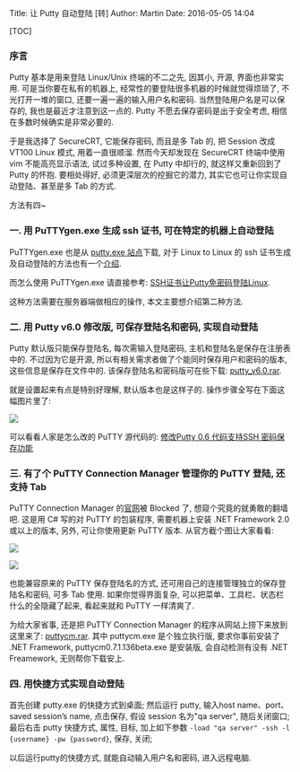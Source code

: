 Title: 让 Putty 自动登陆 [转]
Author: Martin
Date: 2016-05-05 14:04

[TOC]

### 序言

Putty 基本是用来登陆 Linux/Unix 终端的不二之先, 因其小, 开源, 界面也非常实用. 可是当你要在私有的机器上, 经常性的要登陆很多机器的时候就觉得烦琐了, 不光打开一堆的窗口, 还要一遍一遍的输入用户名和密码. 当然登陆用户名是可以保存的, 我也是最近才注意到这一点的. Putty 不愿去保存密码是出于安全考虑, 相信在多数时候确实是非常必要的.

于是我选择了 SecureCRT, 它能保存密码, 而且是多 Tab 的, 把 Session 改成 VT100 Linux 模式, 用着一直很顺溜. 然而今天却发现在 SecureCRT 终端中使用 vim 不能高亮显示语法, 试过多种设置, 在 Putty 中却行的, 就这样又重新回到了 Putty 的怀抱. 要相处得好, 必须更深层次的挖掘它的潜力, 其实它也可让你实现自动登陆、甚至是多 Tab 的方式.

方法有四~

### 一. 用 PuTTYgen.exe 生成 ssh 证书, 可在特定的机器上自动登陆
PuTTYgen.exe 也是从 [putty.exe 站点](http://www.chiark.greenend.org.uk/~sgtatham/putty/download.html)下载, 对于 Linux to Linux 的 ssh 证书生成及自动登陆的方法也有一个[介绍](http://unmi.cc/ssh-no-need-input-password).

而怎么使用 PuTTYgen.exe 请直接参考: [SSH证书让Putty免密码登陆Linux](http://www.shocr.com/sshcertificate-putty-linux/).

这种方法需要在服务器端做相应的操作, 本文主要想介绍第二种方法.

### 二. 用 Putty v6.0 修改版, 可保存登陆名和密码, 实现自动登陆
Putty 默认版只能保存登陆名, 每次需输入登陆密码, 主机和登陆名是保存在注册表中的. 不过因为它是开源, 所以有相关需求者做了个能同时保存用户和密码的版本, 这些信息是保存在文件中的. 该保存登陆名和密码版可在些下载: [putty_v6.0.rar](http://unmi.cc/wp-content/uploads/2010/06/putty_v6.0.rar).

就是设置起来有点是特别好理解, 默认版本也是这样子的. 操作步骤全写在下面这幅图片里了:

![](http://i65.tinypic.com/svj5m1.jpg)

可以看看人家是怎么改的 PuTTY 源代码的:  [修改Putty 0.6 代码支持SSH 密码保存功能](http://blog.csdn.net/free2o/article/details/2507023)

### 三. 有了个 PuTTY Connection Manager 管理你的 PuTTY 登陆, 还支持 Tab

PuTTY Connection Manager 的[官网](http://puttycm.free.fr)被 Blocked 了, 想窥个究竟的就勇敢的翻墙吧. 这是用 C# 写的对 PuTTY 的包装程序, 需要机器上安装 .NET Framework 2.0 或以上的版本, 另外, 可让你使用更新 PuTTY 版本. 从官方截个图让大家看看:

![](http://i65.tinypic.com/30jh1e9.jpg)

![](http://i65.tinypic.com/wrgknc.jpg)

也能兼容原来的 PuTTY 保存登陆名的方式, 还可用自己的连接管理独立的保存登陆名和密码, 可多 Tab 使用. 如果你觉得界面复杂, 可以把菜单、工具栏、状态栏什么的全隐藏了起来, 看起来就和 PuTTY 一样清爽了.

为给大家省事, 还是把 PuTTY Connection Manager 的程序从网站上捞下来放到这里来了: [puttycm.rar](http://unmi.cc/wp-content/uploads/2010/06/puttycm.rar). 其中 puttycm.exe 是个独立执行版, 要求你事前安装了 .NET Framework, puttycm0.7.1.136beta.exe 是安装版, 会自动检测有没有 .NET Freamework, 无则帮你下载安上.

### 四. 用快捷方式实现自动登陆

首先创建 putty.exe 的快捷方式到桌面; 然后运行 putty, 输入host name、port、saved session’s name, 点击保存, 假设 session 名为"qa server", 随后关闭窗口; 最后右击 putty 快捷方式, 属性, 目标, 加上如下参数 `-load "qa server" -ssh -l {username} -pw {password}`, 保存, 关闭;

以后运行putty的快捷方式, 就能自动输入用户名和密码, 进入远程电脑.
